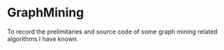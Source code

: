 # GraphMining
To record the prelimitaries and source code of some graph mining related algorithms I have known.
